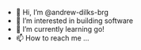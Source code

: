 - 👋 Hi, I’m @andrew-dilks-brg
- 👀 I’m interested in building software
- 🌱 I’m currently learning go!
- 📫 How to reach me ...

<!---
andrew-dilks-brg/andrew-dilks-brg is a ✨ special ✨ repository because its `README.md` (this file) appears on your GitHub profile.
You can click the Preview link to take a look at your changes.
--->
